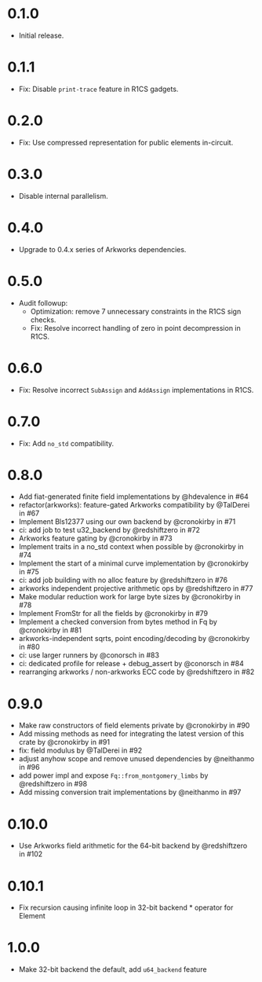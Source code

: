 # 0.1.0

* Initial release.

# 0.1.1

* Fix: Disable `print-trace` feature in R1CS gadgets.

# 0.2.0

* Fix: Use compressed representation for public elements in-circuit.

# 0.3.0

* Disable internal parallelism.

# 0.4.0

* Upgrade to 0.4.x series of Arkworks dependencies.

# 0.5.0

* Audit followup:
  * Optimization: remove 7 unnecessary constraints in the R1CS sign checks.
  * Fix: Resolve incorrect handling of zero in point decompression in R1CS.

# 0.6.0

* Fix: Resolve incorrect `SubAssign` and `AddAssign` implementations in R1CS.

# 0.7.0

* Fix: Add `no_std` compatibility.

# 0.8.0

* Add fiat-generated finite field implementations by @hdevalence in #64
* refactor(arkworks): feature-gated Arkworks compatibility by @TalDerei in #67
* Implement Bls12377 using our own backend by @cronokirby in #71
* ci: add job to test u32_backend by @redshiftzero in #72
* Arkworks feature gating by @cronokirby in #73
* Implement traits in a no_std context when possible by @cronokirby in #74
* Implement the start of a minimal curve implementation by @cronokirby in #75
* ci: add job building with no alloc feature by @redshiftzero in #76
* arkworks independent projective arithmetic ops by @redshiftzero in #77
* Make modular reduction work for large byte sizes by @cronokirby in #78
* Implement FromStr for all the fields by @cronokirby in #79
* Implement a checked conversion from bytes method in Fq by @cronokirby in #81
* arkworks-independent sqrts, point encoding/decoding by @cronokirby in #80
* ci: use larger runners by @conorsch in #83
* ci: dedicated profile for release + debug_assert by @conorsch in #84
* rearranging arkworks / non-arkworks ECC code by @redshiftzero in #82

# 0.9.0

* Make raw constructors of field elements private by @cronokirby in #90
* Add missing methods as need for integrating the latest version of this crate by @cronokirby in #91
* fix: field modulus by @TalDerei in #92
* adjust anyhow scope and remove unused dependencies by @neithanmo in #96
* add power impl and expose `Fq::from_montgomery_limbs` by @redshiftzero in #98
* Add missing conversion trait implementations by @neithanmo in #97

# 0.10.0

* Use Arkworks field arithmetic for the 64-bit backend by @redshiftzero in #102

# 0.10.1

* Fix recursion causing infinite loop in 32-bit backend * operator for Element

# 1.0.0

* Make 32-bit backend the default, add `u64_backend` feature
